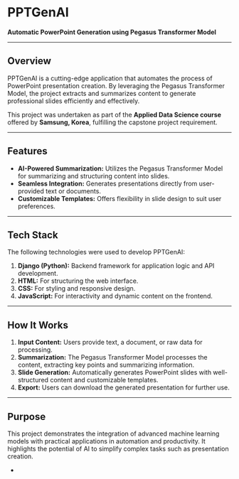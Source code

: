 # PPTGenAI  
**Automatic PowerPoint Generation using Pegasus Transformer Model**

---

## Overview  
PPTGenAI is a cutting-edge application that automates the process of PowerPoint presentation creation. By leveraging the Pegasus Transformer Model, the project extracts and summarizes content to generate professional slides efficiently and effectively.  

This project was undertaken as part of the **Applied Data Science course** offered by **Samsung, Korea**, fulfilling the capstone project requirement.

---

## Features  
- **AI-Powered Summarization:** Utilizes the Pegasus Transformer Model for summarizing and structuring content into slides.  
- **Seamless Integration:** Generates presentations directly from user-provided text or documents.  
- **Customizable Templates:** Offers flexibility in slide design to suit user preferences.  

---

## Tech Stack  
The following technologies were used to develop PPTGenAI:  
1. **Django (Python):** Backend framework for application logic and API development.  
2. **HTML:** For structuring the web interface.  
3. **CSS:** For styling and responsive design.  
4. **JavaScript:** For interactivity and dynamic content on the frontend.  

---

## How It Works  
1. **Input Content:** Users provide text, a document, or raw data for processing.  
2. **Summarization:** The Pegasus Transformer Model processes the content, extracting key points and summarizing information.  
3. **Slide Generation:** Automatically generates PowerPoint slides with well-structured content and customizable templates.  
4. **Export:** Users can download the generated presentation for further use.  

---

## Purpose  
This project demonstrates the integration of advanced machine learning models with practical applications in automation and productivity. It highlights the potential of AI to simplify complex tasks such as presentation creation.

-
